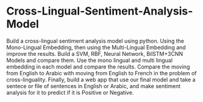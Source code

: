 # Cross-Lingual-Sentiment-Analysis-Model
Build a cross-lingual sentiment analysis model using python.
Using the Mono-Lingual Embedding, then using the Multi-Lingual Embedding and improve the results.
Build a SVM, RBF, Neural Network, BilSTM+3CNN Models and compare them.
Use the mono lingual and multi lingual embedding in each model and compare the results.
Compare the moving from English to Arabic with moving from English to French in the problem of cross-linguality.
Finally, build a web app that use our final model and take a sentece or file of sentences in English or Arabic, and make sentiment analysis for it to predict if it is Positive or Negative.
